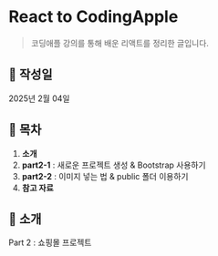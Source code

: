 # React to CodingApple

> 코딩애플 강의를 통해 배운 리액트를 정리한 글입니다.

## 📅 작성일

2025년 2월 04일

## 📌 목차

1. **소개**
2. **part2-1** : 새로운 프로젝트 생성 & Bootstrap 사용하기
3. **part2-2** : 이미지 넣는 법 & public 폴더 이용하기
17. **참고 자료**

## 📝 소개

Part 2 : 쇼핑몰 프로젝트
